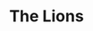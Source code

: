 ---
layout: product
product_id: 2062549549118
id: 2062549549118
title: The Lions
body_html: >-
  <p>Taken in North Vancouver, BC in the Spring of 2017.</p>

  <p>This photo is probably one of, if not, my single favourite photograph I’ve ever taken. The morning after moving into our new apartment, we woke up early just as the morning sun glistened against the beautiful snow covered peaks of the Lions.</p>

  <p> </p>
vendor: Connell McCarthy
product_type: Posters, Prints, & Visual Artwork
created_at: 2019-03-17T13:26:23-04:00
handle: the-lions
updated_at: 2022-03-31T15:43:27-04:00
published_at: 2018-08-22T19:38:24-04:00
template_suffix: ""
status: active
published_scope: global
tags: aerial, Batch 03, fog, mountain, mountains, Print, spring, sunrise
admin_graphql_api_id: gid://shopify/Product/2062549549118
variants:
  - id: 39577241944126
    product_id: 2062549549118
    title: 8x10” / Full Colour
    price: "35.00"
    sku: CM-PP-B3-07-XXS-FC
    position: 1
    inventory_policy: continue
    compare_at_price: null
    fulfillment_service: manual
    inventory_management: shopify
    option1: 8x10”
    option2: Full Colour
    option3: null
    created_at: 2021-09-01T15:23:42-04:00
    updated_at: 2022-02-07T16:17:41-05:00
    taxable: true
    barcode: ""
    grams: 208
    image_id: 6301808754750
    weight: 0.208
    weight_unit: kg
    inventory_item_id: 41671682588734
    inventory_quantity: 100
    old_inventory_quantity: 100
    requires_shipping: true
    admin_graphql_api_id: gid://shopify/ProductVariant/39577241944126
  - id: 39577241976894
    product_id: 2062549549118
    title: 8x10” / Black & White
    price: "35.00"
    sku: CM-PP-B3-07-XXS-BW
    position: 2
    inventory_policy: continue
    compare_at_price: null
    fulfillment_service: manual
    inventory_management: shopify
    option1: 8x10”
    option2: Black & White
    option3: null
    created_at: 2021-09-01T15:23:42-04:00
    updated_at: 2022-02-07T16:17:45-05:00
    taxable: true
    barcode: ""
    grams: 208
    image_id: 6301808656446
    weight: 0.208
    weight_unit: kg
    inventory_item_id: 41671682621502
    inventory_quantity: 100
    old_inventory_quantity: 100
    requires_shipping: true
    admin_graphql_api_id: gid://shopify/ProductVariant/39577241976894
  - id: 39577242009662
    product_id: 2062549549118
    title: 8.5x11” / Full Colour
    price: "35.00"
    sku: CM-PP-B3-07-XS-FC
    position: 3
    inventory_policy: continue
    compare_at_price: null
    fulfillment_service: manual
    inventory_management: shopify
    option1: 8.5x11”
    option2: Full Colour
    option3: null
    created_at: 2021-09-01T15:23:42-04:00
    updated_at: 2022-02-07T16:17:45-05:00
    taxable: true
    barcode: ""
    grams: 208
    image_id: 6301808754750
    weight: 0.208
    weight_unit: kg
    inventory_item_id: 41671682654270
    inventory_quantity: 100
    old_inventory_quantity: 100
    requires_shipping: true
    admin_graphql_api_id: gid://shopify/ProductVariant/39577242009662
  - id: 39577242042430
    product_id: 2062549549118
    title: 8.5x11” / Black & White
    price: "35.00"
    sku: CM-PP-B3-07-XS-BW
    position: 4
    inventory_policy: continue
    compare_at_price: null
    fulfillment_service: manual
    inventory_management: shopify
    option1: 8.5x11”
    option2: Black & White
    option3: null
    created_at: 2021-09-01T15:23:42-04:00
    updated_at: 2022-02-07T16:17:45-05:00
    taxable: true
    barcode: ""
    grams: 208
    image_id: 6301808656446
    weight: 0.208
    weight_unit: kg
    inventory_item_id: 41671682687038
    inventory_quantity: 100
    old_inventory_quantity: 100
    requires_shipping: true
    admin_graphql_api_id: gid://shopify/ProductVariant/39577242042430
  - id: 39577242075198
    product_id: 2062549549118
    title: 13x19” / Full Colour
    price: "40.00"
    sku: CM-PP-B3-07-S-FC
    position: 5
    inventory_policy: continue
    compare_at_price: null
    fulfillment_service: manual
    inventory_management: shopify
    option1: 13x19”
    option2: Full Colour
    option3: null
    created_at: 2021-09-01T15:23:42-04:00
    updated_at: 2022-02-07T16:17:45-05:00
    taxable: true
    barcode: ""
    grams: 208
    image_id: 6301808754750
    weight: 0.208
    weight_unit: kg
    inventory_item_id: 41671682719806
    inventory_quantity: 100
    old_inventory_quantity: 100
    requires_shipping: true
    admin_graphql_api_id: gid://shopify/ProductVariant/39577242075198
  - id: 39577242107966
    product_id: 2062549549118
    title: 13x19” / Black & White
    price: "40.00"
    sku: CM-PP-B3-07-S-BW
    position: 6
    inventory_policy: continue
    compare_at_price: null
    fulfillment_service: manual
    inventory_management: shopify
    option1: 13x19”
    option2: Black & White
    option3: null
    created_at: 2021-09-01T15:23:42-04:00
    updated_at: 2022-02-07T16:17:45-05:00
    taxable: true
    barcode: ""
    grams: 208
    image_id: 6301808656446
    weight: 0.208
    weight_unit: kg
    inventory_item_id: 41671682752574
    inventory_quantity: 100
    old_inventory_quantity: 100
    requires_shipping: true
    admin_graphql_api_id: gid://shopify/ProductVariant/39577242107966
  - id: 39577242140734
    product_id: 2062549549118
    title: 16x20” / Full Colour
    price: "50.00"
    sku: CM-PP-B3-07-M-FC
    position: 7
    inventory_policy: continue
    compare_at_price: null
    fulfillment_service: manual
    inventory_management: shopify
    option1: 16x20”
    option2: Full Colour
    option3: null
    created_at: 2021-09-01T15:23:42-04:00
    updated_at: 2022-02-07T16:17:45-05:00
    taxable: true
    barcode: ""
    grams: 208
    image_id: 6301808754750
    weight: 0.208
    weight_unit: kg
    inventory_item_id: 41671682785342
    inventory_quantity: 100
    old_inventory_quantity: 100
    requires_shipping: true
    admin_graphql_api_id: gid://shopify/ProductVariant/39577242140734
  - id: 39577242173502
    product_id: 2062549549118
    title: 16x20” / Black & White
    price: "50.00"
    sku: CM-PP-B3-07-M-BW
    position: 8
    inventory_policy: continue
    compare_at_price: null
    fulfillment_service: manual
    inventory_management: shopify
    option1: 16x20”
    option2: Black & White
    option3: null
    created_at: 2021-09-01T15:23:42-04:00
    updated_at: 2022-02-07T16:17:45-05:00
    taxable: true
    barcode: ""
    grams: 208
    image_id: 6301808656446
    weight: 0.208
    weight_unit: kg
    inventory_item_id: 41671682818110
    inventory_quantity: 100
    old_inventory_quantity: 100
    requires_shipping: true
    admin_graphql_api_id: gid://shopify/ProductVariant/39577242173502
  - id: 39577242206270
    product_id: 2062549549118
    title: 20x24” / Full Colour
    price: "60.00"
    sku: CM-PP-B3-07-L-FC
    position: 9
    inventory_policy: continue
    compare_at_price: null
    fulfillment_service: manual
    inventory_management: shopify
    option1: 20x24”
    option2: Full Colour
    option3: null
    created_at: 2021-09-01T15:23:42-04:00
    updated_at: 2022-02-07T16:17:50-05:00
    taxable: true
    barcode: ""
    grams: 208
    image_id: 6301808754750
    weight: 0.208
    weight_unit: kg
    inventory_item_id: 41671682850878
    inventory_quantity: 100
    old_inventory_quantity: 100
    requires_shipping: true
    admin_graphql_api_id: gid://shopify/ProductVariant/39577242206270
  - id: 39577242239038
    product_id: 2062549549118
    title: 20x24” / Black & White
    price: "60.00"
    sku: CM-PP-B3-07-L-BW
    position: 10
    inventory_policy: continue
    compare_at_price: null
    fulfillment_service: manual
    inventory_management: shopify
    option1: 20x24”
    option2: Black & White
    option3: null
    created_at: 2021-09-01T15:23:42-04:00
    updated_at: 2022-02-07T16:17:50-05:00
    taxable: true
    barcode: ""
    grams: 208
    image_id: 6301808656446
    weight: 0.208
    weight_unit: kg
    inventory_item_id: 41671682883646
    inventory_quantity: 100
    old_inventory_quantity: 100
    requires_shipping: true
    admin_graphql_api_id: gid://shopify/ProductVariant/39577242239038
  - id: 39577242271806
    product_id: 2062549549118
    title: 20x30” / Full Colour
    price: "70.00"
    sku: CM-PP-B3-07-XL-FC
    position: 11
    inventory_policy: continue
    compare_at_price: null
    fulfillment_service: manual
    inventory_management: shopify
    option1: 20x30”
    option2: Full Colour
    option3: null
    created_at: 2021-09-01T15:23:42-04:00
    updated_at: 2022-02-07T16:17:50-05:00
    taxable: true
    barcode: ""
    grams: 208
    image_id: 6301808754750
    weight: 0.208
    weight_unit: kg
    inventory_item_id: 41671682916414
    inventory_quantity: 100
    old_inventory_quantity: 100
    requires_shipping: true
    admin_graphql_api_id: gid://shopify/ProductVariant/39577242271806
  - id: 39577242304574
    product_id: 2062549549118
    title: 20x30” / Black & White
    price: "70.00"
    sku: CM-PP-B3-07-XL-BW
    position: 12
    inventory_policy: continue
    compare_at_price: null
    fulfillment_service: manual
    inventory_management: shopify
    option1: 20x30”
    option2: Black & White
    option3: null
    created_at: 2021-09-01T15:23:42-04:00
    updated_at: 2022-02-07T16:17:55-05:00
    taxable: true
    barcode: ""
    grams: 208
    image_id: 6301808656446
    weight: 0.208
    weight_unit: kg
    inventory_item_id: 41671682949182
    inventory_quantity: 100
    old_inventory_quantity: 100
    requires_shipping: true
    admin_graphql_api_id: gid://shopify/ProductVariant/39577242304574
  - id: 39577242337342
    product_id: 2062549549118
    title: 24x36” / Full Colour
    price: "90.00"
    sku: CM-PP-B3-07-XXL-FC
    position: 13
    inventory_policy: continue
    compare_at_price: null
    fulfillment_service: manual
    inventory_management: shopify
    option1: 24x36”
    option2: Full Colour
    option3: null
    created_at: 2021-09-01T15:23:42-04:00
    updated_at: 2022-02-07T16:17:55-05:00
    taxable: true
    barcode: ""
    grams: 208
    image_id: 6301808754750
    weight: 0.208
    weight_unit: kg
    inventory_item_id: 41671682981950
    inventory_quantity: 100
    old_inventory_quantity: 100
    requires_shipping: true
    admin_graphql_api_id: gid://shopify/ProductVariant/39577242337342
  - id: 39577242370110
    product_id: 2062549549118
    title: 24x36” / Black & White
    price: "90.00"
    sku: CM-PP-B3-07-XXL-BW
    position: 14
    inventory_policy: continue
    compare_at_price: null
    fulfillment_service: manual
    inventory_management: shopify
    option1: 24x36”
    option2: Black & White
    option3: null
    created_at: 2021-09-01T15:23:42-04:00
    updated_at: 2022-02-07T16:17:55-05:00
    taxable: true
    barcode: ""
    grams: 208
    image_id: 6301808656446
    weight: 0.208
    weight_unit: kg
    inventory_item_id: 41671683014718
    inventory_quantity: 100
    old_inventory_quantity: 100
    requires_shipping: true
    admin_graphql_api_id: gid://shopify/ProductVariant/39577242370110
  - id: 39577242402878
    product_id: 2062549549118
    title: 30x40” / Full Colour
    price: "100.00"
    sku: CM-PP-B3-07-XXXL-FC
    position: 15
    inventory_policy: continue
    compare_at_price: null
    fulfillment_service: manual
    inventory_management: shopify
    option1: 30x40”
    option2: Full Colour
    option3: null
    created_at: 2021-09-01T15:23:42-04:00
    updated_at: 2022-02-07T16:17:55-05:00
    taxable: true
    barcode: ""
    grams: 208
    image_id: 6301808754750
    weight: 0.208
    weight_unit: kg
    inventory_item_id: 41671683047486
    inventory_quantity: 100
    old_inventory_quantity: 100
    requires_shipping: true
    admin_graphql_api_id: gid://shopify/ProductVariant/39577242402878
  - id: 39577242435646
    product_id: 2062549549118
    title: 30x40” / Black & White
    price: "100.00"
    sku: CM-PP-B3-07-XXXL-BW
    position: 16
    inventory_policy: continue
    compare_at_price: null
    fulfillment_service: manual
    inventory_management: shopify
    option1: 30x40”
    option2: Black & White
    option3: null
    created_at: 2021-09-01T15:23:42-04:00
    updated_at: 2022-02-07T16:18:01-05:00
    taxable: true
    barcode: ""
    grams: 208
    image_id: 6301808656446
    weight: 0.208
    weight_unit: kg
    inventory_item_id: 41671683080254
    inventory_quantity: 100
    old_inventory_quantity: 100
    requires_shipping: true
    admin_graphql_api_id: gid://shopify/ProductVariant/39577242435646
options:
  - id: 2805836742718
    product_id: 2062549549118
    name: Size
    position: 1
    values:
      - 8x10”
      - 8.5x11”
      - 13x19”
      - 16x20”
      - 20x24”
      - 20x30”
      - 24x36”
      - 30x40”
  - id: 8590064681022
    product_id: 2062549549118
    name: Color
    position: 2
    values:
      - Full Colour
      - Black & White
images:
  - id: 6301808754750
    product_id: 2062549549118
    position: 1
    created_at: 2019-03-17T13:26:36-04:00
    updated_at: 2019-10-20T18:44:17-04:00
    alt: null
    width: 1000
    height: 1500
    src: https://cdn.shopify.com/s/files/1/1624/2355/products/The-Lions---Product-2019.jpg?v=1571611457
    variant_ids:
      - 39577241944126
      - 39577242009662
      - 39577242075198
      - 39577242140734
      - 39577242206270
      - 39577242271806
      - 39577242337342
      - 39577242402878
    admin_graphql_api_id: gid://shopify/ProductImage/6301808754750
  - id: 6301808656446
    product_id: 2062549549118
    position: 2
    created_at: 2019-03-17T13:26:35-04:00
    updated_at: 2019-10-20T18:44:17-04:00
    alt: null
    width: 1000
    height: 1500
    src: https://cdn.shopify.com/s/files/1/1624/2355/products/The-Lions---Product-2019-B_W.jpg?v=1571611457
    variant_ids:
      - 39577241976894
      - 39577242042430
      - 39577242107966
      - 39577242173502
      - 39577242239038
      - 39577242304574
      - 39577242370110
      - 39577242435646
    admin_graphql_api_id: gid://shopify/ProductImage/6301808656446
  - id: 28230397198398
    product_id: 2062549549118
    position: 3
    created_at: 2021-05-04T21:14:18-04:00
    updated_at: 2021-05-04T21:14:18-04:00
    alt: null
    width: 2000
    height: 1800
    src: https://cdn.shopify.com/s/files/1/1624/2355/products/PAR_02_0001_5d707523-79e3-457d-9d66-ecc4cee226bf.png?v=1620177258
    variant_ids: []
    admin_graphql_api_id: gid://shopify/ProductImage/28230397198398
image:
  id: 6301808754750
  product_id: 2062549549118
  position: 1
  created_at: 2019-03-17T13:26:36-04:00
  updated_at: 2019-10-20T18:44:17-04:00
  alt: null
  width: 1000
  height: 1500
  src: https://cdn.shopify.com/s/files/1/1624/2355/products/The-Lions---Product-2019.jpg?v=1571611457
  variant_ids:
    - 39577241944126
    - 39577242009662
    - 39577242075198
    - 39577242140734
    - 39577242206270
    - 39577242271806
    - 39577242337342
    - 39577242402878
  admin_graphql_api_id: gid://shopify/ProductImage/6301808754750

---